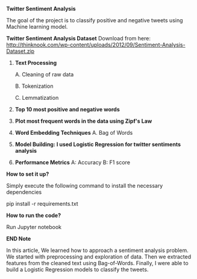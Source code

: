 **Twitter Sentiment Analysis**

The goal of the project is to classify positive and negative tweets using Machine learning model. 

**Twitter Sentiment Analysis Dataset**
Download from here: http://thinknook.com/wp-content/uploads/2012/09/Sentiment-Analysis-Dataset.zip
1. **Text Processing**

	A. Cleaning of raw data
	
	B. Tokenization
	
	C. Lemmatization

2. **Top 10 most positive and negative words**
3. **Plot most frequent words in the data using Zipf's Law**
4. **Word Embedding Techniques**
    A. Bag of Words
5. **Model Building: I used Logistic Regression for twitter sentiments analysis**
6. **Performance Metrics**
    A: Accuracy
    B: F1 score
   
**How to set it up?**

Simply execute the following command to install the necessary dependencies

pip install -r requirements.txt

**How to run the code?**

Run Jupyter notebook

**END Note**

In this article, We learned how to approach a sentiment analysis problem. We started with
preprocessing and exploration of data. Then we extracted features from the cleaned text using
Bag-of-Words. Finally, I were able to build a Logistic Regression models to classify the tweets.
